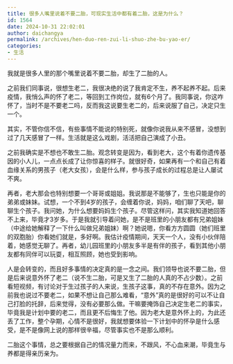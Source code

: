 ```yaml
---
title: 很多人嘴里说着不要二胎，可现实生活中都有着二胎，这是为什么？
id: 1564
date: 2024-10-31 22:02:01
author: daichangya
permalink: /archives/hen-duo-ren-zui-li-shuo-zhe-bu-yao-er/
categories:
- 生活
---
```


我就是很多人里的那个嘴里说着不要二胎，却生了二胎的人。

之前我们同事说，很想生老二，我很决绝的说了我肯定不生，养不起养不起。后来疫情，我悄么声的怀了老二，等回到工作岗位，就有6个月了。我同事说，你这咋怀了，当时不是不要老二吗，反而我这说要生老二的，后来说服了自己，决定只生一个。

其实，不管你信不信，有些事情不能说的特别死，就像你说我从来不感冒，没想到过了几天感冒了一样。生活就是这么戏剧，活活把自己演成了小丑。

之前我确实是不想也不敢生二胎。观念转变是因为，看到老大，这个有着你遗传基因的小人儿，一点点长成了让你惊喜的样子。就很好奇，如果再有一个和自己有着血缘关系的男孩子（老大女孩），会是什么样，参与孩子成长的过程总是让人屡试不爽。

再者，老大那会也特别想要一个哥哥或姐姐。我说那是不能够了，生也只能是你的弟弟或妹妹。试想，一个不到4岁的孩子，会缠着你说，妈妈，咱们聊了天吧，聊聊生个孩子。我问她，为什么想要妈妈生个孩子。尽管这样问，其实我知道她回答不上来，毕竟才3岁多。于是我就引导着问她，是不是班里的小朋友都有兄弟姐妹（中途给她解释了一下什么叫做兄弟姐妹）啊？她说嗯，你看方方圆圆（她们班里的双胞胎）你看她们就是，多好啊。我估计疫情期间，天天一个人，没有小伙伴陪着，她感觉无聊了。再者，幼儿园班里的小朋友多半是有伴的孩子，看到其他小朋友都有同伴可以玩耍，相互照顾，她也受到影响。

人是会转变的，而且好多事情的决定真的是一念之间。我们领导也说不要二胎，但是后来说意外怀了老二（说不生二胎，可是又生了二胎的人真的不占少数）。之前看短视频，有讨论对于生过孩子的人来说，生孩子这事，真的不存在意外。因为之前我也说过不要老二，如果不想让自己那么难看，“意外”真的是很好的可以不让自己打脸的托辞，后来觉得，没有必要那么做。干嘛要掩饰自己决定生老二的事实，毕竟我是计划中要的老二，而且更不后悔生了他。因为老大是意外怀上的，为此还丢了工作，整个孕期，心情不是很好，我就想要体验一下计划中的怀孕是什么感受，是不是像网上说的那样很辛福，尽管事实也不是那么顺利。

二胎这个事情，总之要根据自己的情况量力而来，不跟风，不心血来潮，毕竟生与养都是得亲历亲为。